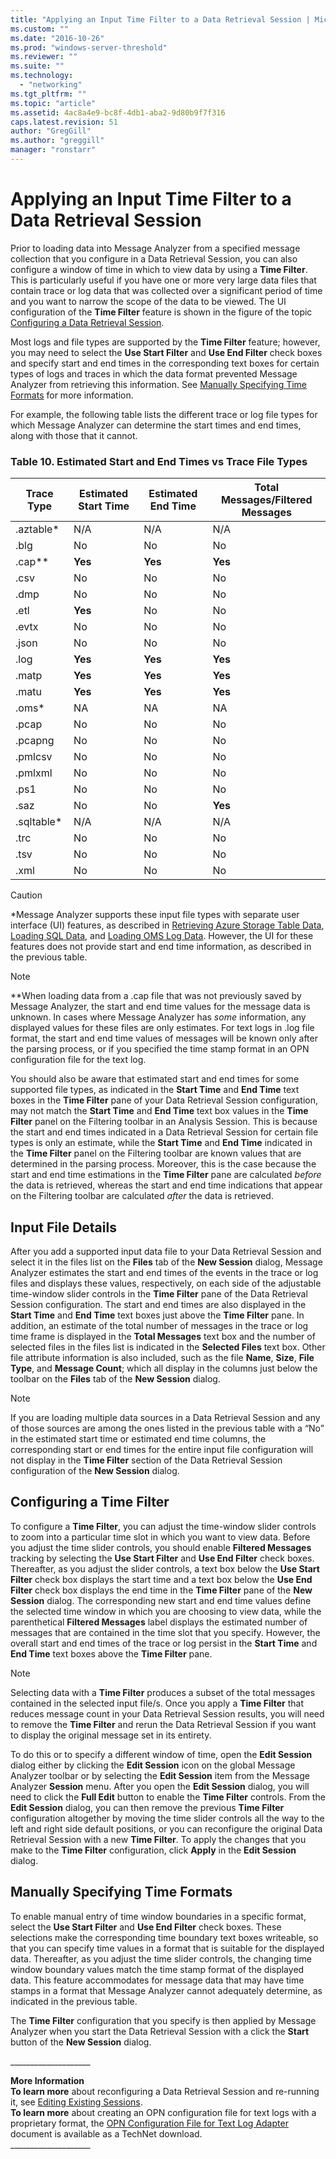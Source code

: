 ```yaml
---
title: "Applying an Input Time Filter to a Data Retrieval Session | Microsoft Docs"
ms.custom: ""
ms.date: "2016-10-26"
ms.prod: "windows-server-threshold"
ms.reviewer: ""
ms.suite: ""
ms.technology: 
  - "networking"
ms.tgt_pltfrm: ""
ms.topic: "article"
ms.assetid: 4ac8a4e9-bc8f-4db1-aba2-9d80b9f7f316
caps.latest.revision: 51
author: "GregGill"
ms.author: "greggill"
manager: "ronstarr"
---
```

# Applying an Input Time Filter to a Data Retrieval Session
Prior to loading data into Message Analyzer from a specified message collection that you configure in a Data Retrieval Session, you can also configure a window of time in which to view data by using a **Time Filter**. This is particularly useful if you have one or more very large data files that contain trace or log data that was collected over a significant period of time and you want to narrow the scope of the data to be viewed. The UI configuration of the **Time Filter** feature is shown in the figure of the topic [Configuring a Data Retrieval Session](configuring-a-data-retrieval-session.md).  
  
 Most logs and file types are supported by the **Time Filter** feature; however, you may need to select the **Use Start Filter** and **Use End Filter** check boxes and specify start and end times in the corresponding text boxes for certain types of logs and traces in which the data format prevented Message Analyzer from retrieving this information. See [Manually Specifying Time Formats](applying-an-input-time-filter-to-a-data-retrieval-session.md#BKMK_ManuallySetTimeFormats) for more information.  
  
 For example, the following table lists the different trace or log file types for which Message Analyzer can determine the start times and end times, along with those that it cannot.  
  
### Table 10.   Estimated Start and End Times vs Trace  File Types  
  
|Trace Type|Estimated Start Time|Estimated End Time|Total Messages/Filtered Messages|  
|----------------|--------------------------|------------------------|---------------------------------------|  
|.aztable*|N/A|N/A|N/A|  
|.blg|No|No|No|  
|.cap**|**Yes**|**Yes**|**Yes**|  
|.csv|No|No|No|  
|.dmp|No|No|No|  
|.etl|**Yes**|No|No|  
|.evtx|No|No|No|  
|.json|No|No|No|  
|.log|**Yes**|**Yes**|**Yes**|  
|.matp|**Yes**|**Yes**|**Yes**|  
|.matu|**Yes**|**Yes**|**Yes**|  
|.oms*|NA|NA|NA|  
|.pcap|No|No|No|  
|.pcapng|No|No|No|  
|.pmlcsv|No|No|No|  
|.pmlxml|No|No|No|  
|.ps1|No|No|No|  
|.saz|No|No|**Yes**|  
|.sqltable*|N/A|N/A|N/A|  
|.trc|No|No|No|  
|.tsv|No|No|No|  
|.xml|No|No|No|  
  
> [!CAUTION]
>  *Message Analyzer supports these input file types with separate user interface (UI) features, as described in [Retrieving Azure Storage Table Data](retrieving-azure-storage-table-data.md), [Loading SQL Data](loading-sql-data.md), and [Loading OMS Log Data](loading-oms-log-data.md). However, the UI for these features does not provide start and end time information, as described in the previous table.  
  
> [!NOTE]
>  \*\*When loading data from a .cap file that was not previously saved by Message Analyzer, the start and end time values for the message data is unknown. In cases where Message Analyzer has *some* information, any displayed values for these files are only estimates. For text logs in .log file format, the start and end time values of messages will be known only after the parsing process, or if you specified the time stamp format in an OPN configuration file for the text log.  
  
 You should also be aware that estimated start and end times for some supported file types, as indicated in the **Start Time** and **End Time** text boxes in the **Time Filter** pane of your Data Retrieval Session configuration, may not match the **Start Time** and **End Time** text box values in the **Time Filter** panel on the Filtering toolbar in an Analysis Session. This is because the start and end times indicated in a Data Retrieval Session for certain file types is only an estimate, while the **Start Time** and **End Time** indicated in the **Time Filter** panel on the Filtering toolbar are known values that are determined in the parsing process. Moreover, this is the case because the start and end time estimations in the **Time Filter** pane are calculated *before* the data is retrieved, whereas the start and end time indications that appear on the Filtering toolbar are calculated *after* the data is retrieved.  
  
## Input File Details  
 After you add a supported input data file to your Data Retrieval Session and select it in the files list on the **Files** tab of the **New Session** dialog, Message Analyzer estimates the start and end times of the events in the trace or log files and displays these values, respectively, on each side of the adjustable time-window slider controls in the **Time Filter** pane of the Data Retrieval Session configuration. The start and end times are also displayed in  the **Start Time** and **End Time** text boxes just above the **Time Filter** pane. In addition, an estimate of the total number of messages in the trace or log time frame is displayed in the **Total Messages** text box and the number of selected files in the files list is indicated in the **Selected Files** text box. Other file attribute information is also included, such as the file **Name**, **Size**, **File Type**, and **Message Count**; which all display in the columns just below the toolbar on the **Files** tab of the **New Session** dialog.  
  
> [!NOTE]
>  If you are loading multiple data sources in a Data Retrieval Session and any of those sources are among the ones listed in the previous table with a “No” in the estimated start time or estimated end time columns, the corresponding start or end times for the entire input file configuration will not display in the **Time Filter** section of the Data Retrieval Session configuration of the **New Session** dialog.  
  
## Configuring a Time Filter  
 To configure a **Time Filter**, you can adjust the time-window slider controls to zoom into a particular time slot in which you want to view data. Before you adjust the time slider controls, you should enable  **Filtered Messages** tracking  by selecting the **Use Start Filter** and **Use End Filter** check boxes. Thereafter, as you adjust the slider controls, a text box below the **Use Start Filter** check box displays the start time and a text box below the **Use End Filter** check box displays the end time in the **Time Filter** pane of the **New Session** dialog. The corresponding new start and end time values define the selected time window in which you are choosing to view data, while the parenthetical **Filtered Messages** label displays the estimated number of messages that are contained in the time slot that you specify. However, the overall start and end times of the trace or log persist in the **Start Time** and **End Time** text boxes above the **Time Filter** pane.  
  
> [!NOTE]
>  Selecting data with a **Time Filter** produces a subset of the total messages contained in the selected input file/s. Once you apply a **Time Filter** that reduces message count in your Data Retrieval Session results, you will need to remove the **Time Filter** and rerun the Data Retrieval Session if you want to display the original message set in its entirety.  
>   
>  To do this or to specify a different window of time, open the **Edit Session** dialog either by clicking the **Edit Session** icon on the global Message Analyzer toolbar or by selecting the **Edit Session** item from the Message Analyzer **Session** menu. After you open the **Edit Session** dialog, you will need to click the **Full Edit** button to enable the **Time Filter** controls. From the **Edit Session** dialog, you can then remove the previous **Time Filter** configuration altogether by moving the time slider controls all the way to the left and right side default positions, or you can reconfigure the original Data Retrieval Session with a new **Time Filter**. To apply the changes that you make to the **Time Filter** configuration, click **Apply** in the **Edit Session** dialog.  
  
<a name="BKMK_ManuallySetTimeFormats"></a>   
## Manually Specifying Time Formats  
 To enable manual entry of time window boundaries in a specific format, select the **Use Start Filter** and **Use End Filter** check boxes. These selections make the corresponding time boundary text boxes writeable, so that you can specify time values in a format that is suitable for the displayed data. Thereafter, as you adjust the time slider controls, the changing time window boundary values match the time stamp format of the displayed data. This feature accommodates for message data that may have time stamps in a format that Message Analyzer cannot adequately determine, as indicated in the previous table.  
  
 The **Time Filter** configuration that you specify is then applied by Message Analyzer when you start the Data Retrieval Session with a click the **Start** button of the **New Session** dialog.  
  
 ___________________\_  
  
 **More Information**   
 **To learn more** about reconfiguring a Data Retrieval Session and re-running it, see [Editing Existing Sessions](editing-existing-sessions.md).   
**To learn more** about creating an OPN configuration file for text logs with a proprietary format, the [OPN Configuration File for Text Log Adapter](http://download.microsoft.com/download/C/D/E/CDED67DB-2C74-4FE4-B184-123CEE0E273F/OPN%20Configuration%20Guide%20for%20Text%20Log%20Adapter%20V2.docx) document is available as a TechNet download.   
___________________\_